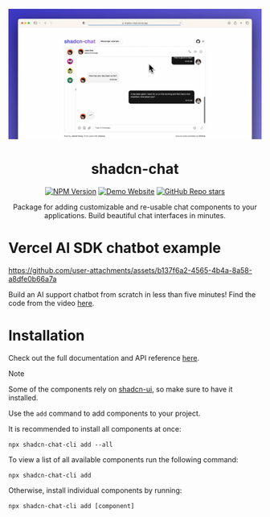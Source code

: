 [<img src="shadcn-preview.png">](https://shadcn-chat.vercel.app/)

<h1 align="center">shadcn-chat</h1>
<div align="center">

[![NPM Version](https://img.shields.io/npm/v/shadcn-chat-cli)](https://www.npmjs.com/package/shadcn-chat-cli)
[![Demo Website](https://img.shields.io/website?url=https%3A%2F%2Fshadcn-chat.vercel.app%2F)](https://shadcn-chat.vercel.app/)
[![GitHub Repo stars](https://img.shields.io/github/stars/jakobhoeg/shadcn-chat)](https://github.com/jakobhoeg/shadcn-chat/stargazers)

</div>

<p align="center">Package for adding customizable and re-usable chat components to your applications. Build beautiful chat interfaces in minutes.</p>

# Vercel AI SDK chatbot example

https://github.com/user-attachments/assets/b137f6a2-4565-4b4a-8a58-a8dfe0b66a7a

Build an AI support chatbot from scratch in less than five minutes! Find the code from the video [here](https://github.com/jakobhoeg/shadcn-chat/tree/master/examples/shadcn-chat-example-vercel-ai).

# Installation

Check out the full documentation and API reference [here](https://docsshadcn-chat.vercel.app/).

> [!NOTE]
> Some of the components rely on [shadcn-ui](https://ui.shadcn.com/docs/installation), so make sure to have it installed.

Use the `add` command to add components to your project.

It is recommended to install all components at once:

```
npx shadcn-chat-cli add --all
```

To view a list of all available components run the following command:

```
npx shadcn-chat-cli add
```

Otherwise, install individual components by running:

```
npx shadcn-chat-cli add [component]
```
